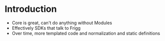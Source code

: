 # Introduction

* Core is great, can't do anything without Modules
* Effectively SDKs that talk to Frigg
* Over time, more templated code and normalization and static definitions


